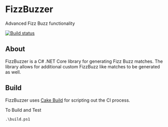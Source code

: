 # FizzBuzzer
Advanced Fizz Buzz functionality

[![Build status](https://jcc-dev.visualstudio.com/FizzBuzzer/_apis/build/status/Default/FizzBuzzer-CI)](https://jcc-dev.visualstudio.com/FizzBuzzer/_build/latest?definitionId=1)

## About
FizzBuzzer is a C# .NET Core library for generating Fizz Buzz matches. The library allows for additional custom FizzBuzz like matches to be generated as well.

## Build
FizzBuzzer uses [Cake Build](https://cakebuild.net/) for scripting out the CI process.

To Build and Test

`.\build.ps1`
